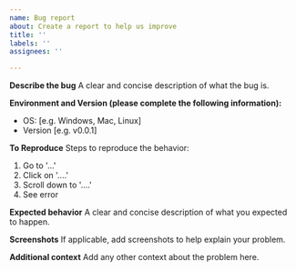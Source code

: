 ```yaml
---
name: Bug report
about: Create a report to help us improve
title: ''
labels: ''
assignees: ''

---
```


<!--
Thanks for creating a bug report. Before proceeding, please review this issue template and ensure
that this is not a duplicated issue. You can search for duplicate issues on the repository issue
list page.
-->

**Describe the bug**
A clear and concise description of what the bug is.

**Environment and Version (please complete the following information):**
 - OS: [e.g. Windows, Mac, Linux]
 - Version [e.g. v0.0.1]

**To Reproduce**
Steps to reproduce the behavior:
1. Go to '...'
2. Click on '....'
3. Scroll down to '....'
4. See error

**Expected behavior**
A clear and concise description of what you expected to happen.

**Screenshots**
If applicable, add screenshots to help explain your problem.

**Additional context**
Add any other context about the problem here.
